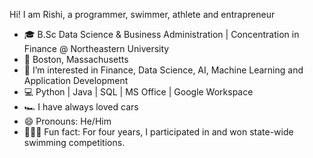 Hi! I am Rishi, a programmer, swimmer, athlete and entrapreneur

- 🎓 B.Sc Data Science & Business Administration | Concentration in Finance @ Northeastern University                                           
- 📍 Boston, Massachusetts
- 👀 I’m interested in Finance, Data Science, AI, Machine Learning and Application Development 
- 💻 Python | Java | SQL | MS Office | Google Workspace
- 🏎️ I have always loved cars
- 😄 Pronouns: He/Him
- 🏊🏽‍♂️ Fun fact: For four years, I participated in and won state-wide swimming competitions.









<!---
Rishi-R-Urs/Rishi-R-Urs is a ✨ special ✨ repository because its `README.md` (this file) appears on your GitHub profile.
You can click the Preview link to take a look at your changes.
--->
